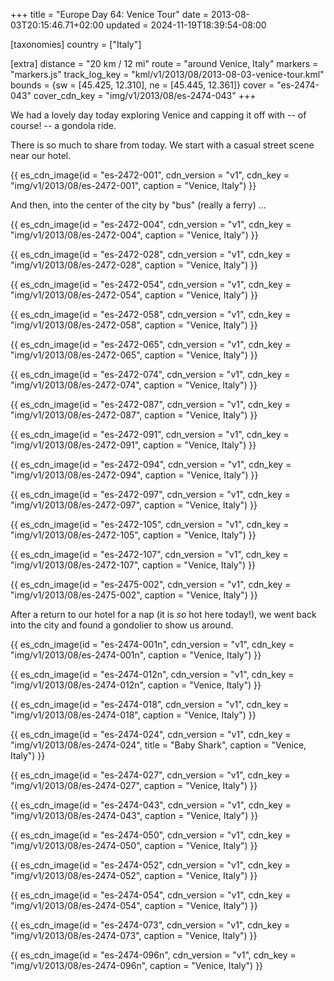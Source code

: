 +++
title = "Europe Day 64: Venice Tour"
date = 2013-08-03T20:15:46.71+02:00
updated = 2024-11-19T18:39:54-08:00

[taxonomies]
country = ["Italy"]

[extra]
distance = "20 km / 12 mi"
route = "around Venice, Italy"
markers = "markers.js"
track_log_key = "kml/v1/2013/08/2013-08-03-venice-tour.kml"
bounds = {sw = [45.425, 12.310], ne = [45.445, 12.361]}
cover = "es-2474-043"
cover_cdn_key = "img/v1/2013/08/es-2474-043"
+++

We had a lovely day today exploring Venice and capping it off with -- of course! -- a gondola ride.

<!-- more -->

There is so much to share from today. We start with a casual street scene near our hotel.

{{ es_cdn_image(id = "es-2472-001", cdn_version = "v1", cdn_key = "img/v1/2013/08/es-2472-001", caption = "Venice, Italy") }}

And then, into the center of the city by "bus" (really a ferry) ...

{{ es_cdn_image(id = "es-2472-004", cdn_version = "v1", cdn_key = "img/v1/2013/08/es-2472-004", caption = "Venice, Italy") }}

{{ es_cdn_image(id = "es-2472-028", cdn_version = "v1", cdn_key = "img/v1/2013/08/es-2472-028", caption = "Venice, Italy") }}

{{ es_cdn_image(id = "es-2472-054", cdn_version = "v1", cdn_key = "img/v1/2013/08/es-2472-054", caption = "Venice, Italy") }}

{{ es_cdn_image(id = "es-2472-058", cdn_version = "v1", cdn_key = "img/v1/2013/08/es-2472-058", caption = "Venice, Italy") }}

{{ es_cdn_image(id = "es-2472-065", cdn_version = "v1", cdn_key = "img/v1/2013/08/es-2472-065", caption = "Venice, Italy") }}

{{ es_cdn_image(id = "es-2472-074", cdn_version = "v1", cdn_key = "img/v1/2013/08/es-2472-074", caption = "Venice, Italy") }}

{{ es_cdn_image(id = "es-2472-087", cdn_version = "v1", cdn_key = "img/v1/2013/08/es-2472-087", caption = "Venice, Italy") }}

{{ es_cdn_image(id = "es-2472-091", cdn_version = "v1", cdn_key = "img/v1/2013/08/es-2472-091", caption = "Venice, Italy") }}

{{ es_cdn_image(id = "es-2472-094", cdn_version = "v1", cdn_key = "img/v1/2013/08/es-2472-094", caption = "Venice, Italy") }}

{{ es_cdn_image(id = "es-2472-097", cdn_version = "v1", cdn_key = "img/v1/2013/08/es-2472-097", caption = "Venice, Italy") }}

{{ es_cdn_image(id = "es-2472-105", cdn_version = "v1", cdn_key = "img/v1/2013/08/es-2472-105", caption = "Venice, Italy") }}

{{ es_cdn_image(id = "es-2472-107", cdn_version = "v1", cdn_key = "img/v1/2013/08/es-2472-107", caption = "Venice, Italy") }}

{{ es_cdn_image(id = "es-2475-002", cdn_version = "v1", cdn_key = "img/v1/2013/08/es-2475-002", caption = "Venice, Italy") }}

After a return to our hotel for a nap (it is _so_ hot here today!), we went back into the city and found a gondolier to show us around.

{{ es_cdn_image(id = "es-2474-001n", cdn_version = "v1", cdn_key = "img/v1/2013/08/es-2474-001n", caption = "Venice, Italy") }}

{{ es_cdn_image(id = "es-2474-012n", cdn_version = "v1", cdn_key = "img/v1/2013/08/es-2474-012n", caption = "Venice, Italy") }}

{{ es_cdn_image(id = "es-2474-018", cdn_version = "v1", cdn_key = "img/v1/2013/08/es-2474-018", caption = "Venice, Italy") }}

{{ es_cdn_image(id = "es-2474-024", cdn_version = "v1", cdn_key = "img/v1/2013/08/es-2474-024", title = "Baby Shark", caption = "Venice, Italy") }}

{{ es_cdn_image(id = "es-2474-027", cdn_version = "v1", cdn_key = "img/v1/2013/08/es-2474-027", caption = "Venice, Italy") }}

{{ es_cdn_image(id = "es-2474-043", cdn_version = "v1", cdn_key = "img/v1/2013/08/es-2474-043", caption = "Venice, Italy") }}

{{ es_cdn_image(id = "es-2474-050", cdn_version = "v1", cdn_key = "img/v1/2013/08/es-2474-050", caption = "Venice, Italy") }}

{{ es_cdn_image(id = "es-2474-052", cdn_version = "v1", cdn_key = "img/v1/2013/08/es-2474-052", caption = "Venice, Italy") }}

{{ es_cdn_image(id = "es-2474-054", cdn_version = "v1", cdn_key = "img/v1/2013/08/es-2474-054", caption = "Venice, Italy") }}

{{ es_cdn_image(id = "es-2474-073", cdn_version = "v1", cdn_key = "img/v1/2013/08/es-2474-073", caption = "Venice, Italy") }}

{{ es_cdn_image(id = "es-2474-096n", cdn_version = "v1", cdn_key = "img/v1/2013/08/es-2474-096n", caption = "Venice, Italy") }}
